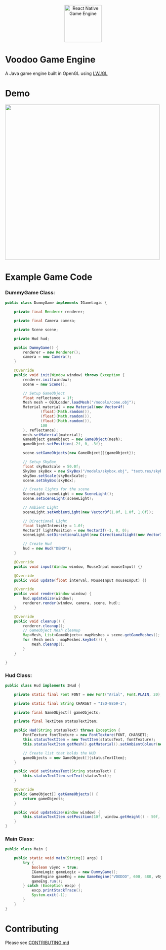 <p align="center">
  <img src="https://raw.githubusercontent.com/CremBluRay/CremBluRay.github.io/master/images/demo/voodoo/voodoo.png" alt="React Native Game Engine" height="120" />
</p>

# Voodoo Game Engine
A Java game engine built in OpenGL using [LWJGL](https://www.lwjgl.org/)

# Demo
<p float="left">
  <img src="https://raw.githubusercontent.com/CremBluRay/CremBluRay.github.io/master/images/demo/voodoo/voodoo-demo.gif" width="500" />
</p>

# Example Game Code
### DummyGame Class:
```java
public class DummyGame implements IGameLogic {

    private final Renderer renderer;

    private final Camera camera;

    private Scene scene;

    private Hud hud;

    public DummyGame() {
        renderer = new Renderer();
        camera = new Camera();
    }

    @Override
    public void init(Window window) throws Exception {
        renderer.init(window);
        scene = new Scene();

        // Setup GameObject
        float reflectance = 1f;
        Mesh mesh = OBJLoader.loadMesh("/models/cone.obj");
        Material material = new Material(new Vector4f(
                (float)(Math.random()),
                (float)(Math.random()),
                (float)(Math.random()),
                100
        ), reflectance);
        mesh.setMaterial(material);
        GameObject gameObject = new GameObject(mesh);
        gameObject.setPosition(-2f, 0, -3f);

        scene.setGameObjects(new GameObject[]{gameObject});

        // Setup SkyBox
        float skyBoxScale = 50.0f;
        SkyBox skyBox = new SkyBox("/models/skybox.obj", "textures/skybox.png");
        skyBox.setScale(skyBoxScale);
        scene.setSkyBox(skyBox);

        // Create lights for the scene
        SceneLight sceneLight = new SceneLight();
        scene.setSceneLight(sceneLight);

        // Ambient Light
        sceneLight.setAmbientLight(new Vector3f(1.0f, 1.0f, 1.0f));

        // Directional Light
        float lightIntensity = 1.0f;
        Vector3f lightPosition = new Vector3f(-1, 0, 0);
        sceneLight.setDirectionalLight(new DirectionalLight(new Vector3f(1, 1, 1), lightPosition, lightIntensity));

        // Create Hud
        hud = new Hud("DEMO");
    }

    @Override
    public void input(Window window, MouseInput mouseInput) {}

    @Override
    public void update(float interval, MouseInput mouseInput) {}

    @Override
    public void render(Window window) {
        hud.updateSize(window);
        renderer.render(window, camera, scene, hud);
    }

    @Override
    public void cleanup() {
        renderer.cleanup();
        // GameObject Mesh cleanup
        Map<Mesh, List<GameObject>> mapMeshes = scene.getGameMeshes();
        for (Mesh mesh : mapMeshes.keySet()) {
            mesh.cleanUp();
        }
    }

}
```
### Hud Class:
```java
public class Hud implements IHud {

    private static final Font FONT = new Font("Arial", Font.PLAIN, 20);

    private static final String CHARSET = "ISO-8859-1";

    private final GameObject[] gameObjects;

    private final TextItem statusTextItem;

    public Hud(String statusText) throws Exception {
        FontTexture fontTexture = new FontTexture(FONT, CHARSET);
        this.statusTextItem = new TextItem(statusText, fontTexture);
        this.statusTextItem.getMesh().getMaterial().setAmbientColour(new Vector4f(1, 1, 1, 1));

        // Create list that holds the HUD
        gameObjects = new GameObject[]{statusTextItem};
    }

    public void setStatusText(String statusText) {
        this.statusTextItem.setText(statusText);
    }

    @Override
    public GameObject[] getGameObjects() {
        return gameObjects;
    }

    public void updateSize(Window window) {
        this.statusTextItem.setPosition(10f, window.getHeight() - 50f, 0);
    }
}
```
### Main Class:
```java
public class Main {

    public static void main(String[] args) {
        try {
            boolean vSync = true;
            IGameLogic gameLogic = new DummyGame();
            GameEngine gameEng = new GameEngine("VOODOO", 600, 480, vSync, gameLogic);
            gameEng.run();
        } catch (Exception excp) {
            excp.printStackTrace();
            System.exit(-1);
        }
    }
}
```
# Contributing
Please see [CONTRIBUTING.md](https://github.com/CremBluRay/voodoo/blob/master/CONTRIBUTING.md)
